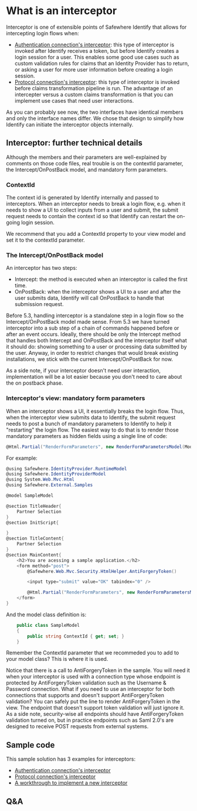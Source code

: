 # What is an interceptor

Interceptor is one of extensible points of Safewhere Identify that allows for intercepting login flows when:

- [Authentication connection's interceptor](/CodeReferences/IAuthenticationInterceptorService.cs): this type of interceptor is invoked after Identify receives a token, but before Identify creates a login session for a user. This enables some good use cases such as custom validation rules for claims that an Identity Provider has to return, or asking a user for more user information before creating a login session.  
- [Protocol connection's interceptor](/CodeReferences/IProtocolInterceptorService.cs ): this type of interceptor is invoked before claims transformation pipeline is run. The advantage of an intercepter versus a custom claims transformation is that you can implement use cases that need user interactions. 

As you can probably see now, the two interfaces have identical members and only the interface names differ. We chose that design to simplify how Identify can initiate the interceptor objects internally. 

## Interceptor: further technical details

Although the members and their parameters are well-explained by comments on those code files, real trouble is on the contextId parameter, the Intercept/OnPostBack model, and mandatory form parameters.

### ContextId

The context id is generated by Identify internally and passed to interceptors. When an interceptor needs to break a login flow, e.g. when it needs to show a UI to collect inputs from a user and submit, the submit request needs to contain the context id so that Identify can restart the on-going login session.

We recommend that you add a ContextId property to your view model and set it to the contextId parameter.

### The Intercept/OnPostBack model

An interceptor has two steps:
- Intercept: the method is executed when an interceptor is called the first time.
- OnPostBack: when the interceptor shows a UI to a user and after the user submits data, Identify will call OnPostBack to handle that submission request.

Before 5.3, handling interceptor is a standalone step in a login flow so the Intercept/OnPostBack model made sense. From 5.3 we have turned interceptor into a sub step of a chain of commands happened before or after an event occurs. Ideally, there should be only the Intercept method that handles both Intercept and OnPostBack and the interceptor itself what it should do: showing something to a user or processing data submitted by the user. Anyway, in order to restrict changes that would break existing installations, we stick with the current Intercept/OnPostBack for now.

As a side note, if your interceptor doesn't need user interaction, implementation will be a lot easier because you don't need to care about the on postback phase.

### Interceptor's view: mandatory form parameters

When an interceptor shows a UI, it essentially breaks the login flow. Thus, when the interceptor view submits data to Identify, the submit request needs to post a bunch of mandatory parameters to Identify to help it "restarting" the login flow. The easiest way to do that is to render those mandatory parameters as hidden fields using a single line of code:

```cs
@Html.Partial("RenderFormParameters", new RenderFormParametersModel(Model.ContextId))
```

For example:

```cs
@using Safewhere.IdentityProvider.RuntimeModel
@using Safewhere.IdentityProviderModel
@using System.Web.Mvc.Html
@using Safewhere.External.Samples

@model SampleModel

@section TitleHeader{
    Partner Selection
}
@section InitScript{

}
@section TitleContent{
    Partner Selection
}
@section MainContent{
    <h2>You are acessing a sample application.</h2>
    <form method="post">
        @Safewhere.Web.Mvc.Security.HtmlHelper.AntiForgeryToken()

        <input type="submit" value="OK" tabindex="0" />

        @Html.Partial("RenderFormParameters", new RenderFormParametersModel(Model.ContextId))
    </form>
}
```

And the model class definition is:

```cs
    public class SampleModel
    {
        public string ContextId { get; set; }
    }
```

Remember the ContextId parameter that we recommeded you to add to your model class? This is where it is used.

Notice that there is a call to AntiForgeryToken in the sample. You will need it when your interceptor is used with a connection type whose endpoint is protected by AntiForgeryToken validation such as the Username & Password connection. What if you need to use an interceptor for both connections that supports and doesn't support AntiForgeryToken validation? You can safely put the line to render AntiForgeryToken in the view. The endpoint that doesn't support token validation will just ignore it. As a side note, security-wise all endpoints should have AntiForgeryToken validation turned on, but in practice endpoints such as Saml 2.0's are designed to receive POST requests from external systems.

## Sample code

This sample solution has 3 examples for interceptors:
- [Authentication connection's interceptor](../ExternalSamples/SocialSecurityNumberConfirmationInterceptorService.cs)
- [Protocol connection's interceptor](../ExternalSamples/PartnerSelectionInterceptorService.cs )
- [A workthrough to implement a new interceptor](/interceptor-walkthrough.md)

## Q&A
